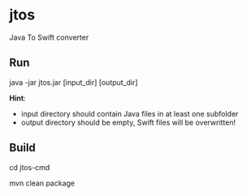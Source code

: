 # jtos
Java To Swift converter

## Run
java -jar jtos.jar [input_dir] [output_dir]

**Hint**:
* input directory should contain Java files in at least one subfolder
* output directory should be empty, Swift files will be overwritten!

## Build
cd jtos-cmd

mvn clean package
